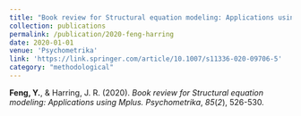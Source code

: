 ```yaml
---
title: "Book review for Structural equation modeling: Applications using Mplus"
collection: publications
permalink: /publication/2020-feng-harring
date: 2020-01-01
venue: 'Psychometrika'
link: 'https://link.springer.com/article/10.1007/s11336-020-09706-5'
category: "methodological"
---
```


**Feng, Y.**, & Harring, J. R. (2020). *Book review for* *Structural equation modeling: Applications using Mplus.* *Psychometrika*, *85*(*2*), 526-530.
